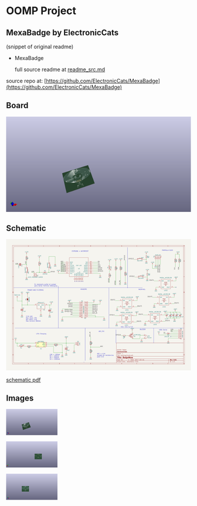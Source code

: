 # OOMP Project  
## MexaBadge  by ElectronicCats  
  
(snippet of original readme)  
  
- MexaBadge  
  
  full source readme at [readme_src.md](readme_src.md)  
  
source repo at: [https://github.com/ElectronicCats/MexaBadge](https://github.com/ElectronicCats/MexaBadge)  
## Board  
  
[![working_3d.png](working_3d_600.png)](working_3d.png)  
## Schematic  
  
[![working_schematic.png](working_schematic_600.png)](working_schematic.png)  
  
[schematic pdf](working_schematic.pdf)  
## Images  
  
[![working_3d.png](working_3d_140.png)](working_3d.png)  
  
[![working_3d_back.png](working_3d_back_140.png)](working_3d_back.png)  
  
[![working_3d_front.png](working_3d_front_140.png)](working_3d_front.png)  

